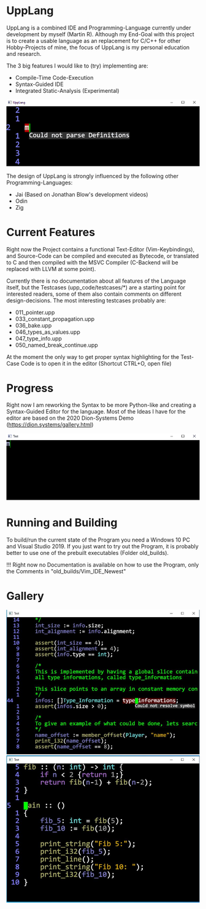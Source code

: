 # UppLang
UppLang is a combined IDE and Programming-Language currently under development by myself (Martin R).
Although my End-Goal with this project is to create a usable language as an replacement for C/C++ for other Hobby-Projects of mine, the focus of UppLang is my personal education and research.

The 3 big features I would like to (try) implementing are:
* Compile-Time Code-Execution
* Syntax-Guided IDE
* Integrated Static-Analysis (Experimental)

![Hello World](gifs/Hello_World.gif)

The design of UppLang is strongly influenced by the following other Programming-Languages:
* Jai (Based on Jonathan Blow's development videos)
* Odin
* Zig

# Current Features

Right now the Project contains a functional Text-Editor (Vim-Keybindings), and Source-Code can be compiled and executed as Bytecode, or translated to C and then compiled with the MSVC Compiler (C-Backend will be replaced with LLVM at some point).

Currently there is no documentation about all features of the Language itself, but the Testcases (upp_code/testcases/*) are a starting point for interested readers, some of them also contain comments on different design-decisions. The most interesting testcases probably are:
* 011_pointer.upp
* 033_constant_propagation.upp
* 036_bake.upp
* 046_types_as_values.upp
* 047_type_info.upp
* 050_named_break_continue.upp

At the moment the only way to get proper syntax highlighting for the Test-Case Code is to open it in the editor (Shortcut CTRL+O, open file)

# Progress

Right now I am reworking the Syntax to be more Python-like and creating a Syntax-Guided Editor for the language. Most of the Ideas I have for the editor are based on the 2020 Dion-Systems Demo (https://dion.systems/gallery.html)

![Hello World](gifs/Guided_Editor.gif)

# Running and Building
To build/run the current state of the Program you need a Windows 10 PC and Visual Studio 2019. If you just want to try out the Program, it is probably better to use one of the prebuilt executables (Folder old_builds). 

!!! Right now no Documentation is available on how to use the Program, only the Comments in  "old_builds/Vim_IDE_Newest"

# Gallery
![Error](gifs/Error.jpg)
![Fib](gifs/Fib.jpg)
